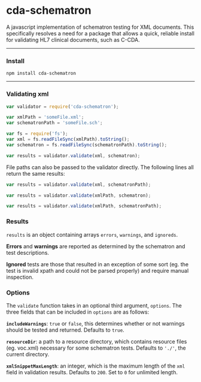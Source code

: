 # cda-schematron
A javascript implementation of schematron testing for XML documents. This specifically resolves a need for a package that allows a quick, reliable install for validating HL7 clinical documents, such as C-CDA.

---

### Install
```
npm install cda-schematron
```
---

### Validating xml
```javascript
var validator = require('cda-schematron');

var xmlPath = 'someFile.xml';
var schematronPath = 'someFile.sch';

var fs = require('fs');
var xml = fs.readFileSync(xmlPath).toString();
var schematron = fs.readFileSync(schematronPath).toString();

var results = validator.validate(xml, schematron);
```
File paths can also be passed to the validator directly. The following lines all return the same results:
```javascript
var results = validator.validate(xml, schematronPath);
```
```javascript
var results = validator.validate(xmlPath, schematron);
```
```javascript
var results = validator.validate(xmlPath, schematronPath);
```

### Results
```results``` is an object containing arrays  ```errors```, ```warnings```, and ```ignoreds```.

**Errors** and **warnings** are reported as determined by the schematron and test descriptions.

**Ignored** tests are those that resulted in an exception of some sort (eg. the test is invalid xpath and could not be parsed properly) and require manual inspection.

### Options
The ```validate``` function takes in an optional third argument, ```options```. The three fields that can be included in ```options``` are as follows:

**```includeWarnings```**: ```true``` or ```false```, this determines whether or not warnings should be tested and returned. Defaults to ```true```.

**```resourceDir```**: a path to a resource directory, which contains resource files (eg. voc.xml) necessary for some schematron tests. Defaults to ```'./'```, the current directory.

**```xmlSnippetMaxLength```**: an integer, which is the maximum length of the ```xml``` field in validation results. Defaults to ```200```. Set to ```0``` for unlimited length.
